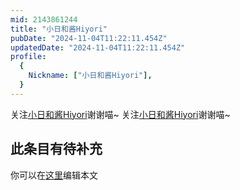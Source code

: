 ```yaml
---
mid: 2143861244
title: "小日和酱Hiyori"
pubDate: "2024-11-04T11:22:11.454Z"
updatedDate: "2024-11-04T11:22:11.454Z"
profile:
  {
    Nickname: ["小日和酱Hiyori"],
  }
---
```


关注[小日和酱Hiyori](https://space.bilibili.com/2143861244)谢谢喵~ 关注[小日和酱Hiyori](https://space.bilibili.com/2143861244)谢谢喵~

## 此条目有待补充
你可以在[这里](https://github.com/Yuhanawa/VTuber.ICU-Content/edit/master/v/小日和酱Hiyori/index.md)编辑本文
